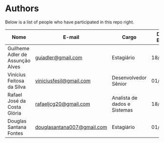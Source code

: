 Authors
=======

Below is a list of people who have participated in this repo right.

Nome                              |  E-mail                          |  Cargo                       | Data de Entrada | Data de Saída  | Empresa 
--------------------------------- | -------------------------------- | ---------------------------- | --------------- | -------------- | --------------------
Guilheme Adler de Assunção Alves  | guiadler@gmail.com               | Estagiário                   | 18/07/2016      | 01/03/2018     | Estagiário do MINC
Vinícius Feitosa da Silva         | viniciusfesil@gmail.com          | Desenvolvedor Sênior         | 01/08/2016      | Atuando        | UFABC - LABLIVRE
Rafael José da Costa Glória       | rafaeljcg20@gmail.com            | Analista de dados e Sistemas | 18/07/2018      | Atuando        | Hepta
Douglas Santana Fontes            | douglasantana007@gmail.com       | Estagiário                   |  01/03/2018     | Atuando        | Estagiário do MINC

